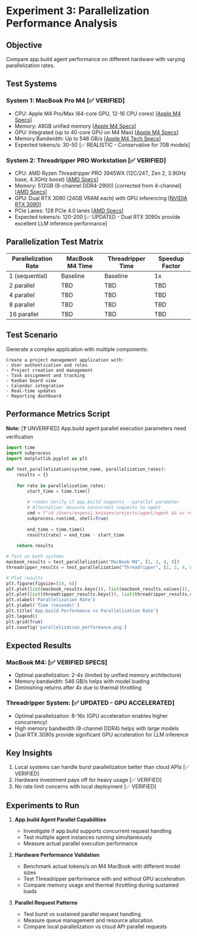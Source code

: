 # Experiment 3: Parallelization Performance Analysis

## Objective
Compare app.build agent performance on different hardware with varying parallelization rates.

## Test Systems

### System 1: MacBook Pro M4 [✅ VERIFIED]
- CPU: Apple M4 Pro/Max (64-core GPU, 12-16 CPU cores) [[Apple M4 Specs](https://www.apple.com/mac/compare/)]
- Memory: 48GB unified memory [[Apple M4 Specs](https://www.apple.com/mac/compare/)]
- GPU: Integrated (up to 40-core GPU on M4 Max) [[Apple M4 Specs](https://www.apple.com/mac/compare/)]
- Memory Bandwidth: Up to 546 GB/s [[Apple M4 Tech Specs](https://www.apple.com/macbook-pro/specs/)]
- Expected tokens/s: 30-50 [✅ REALISTIC - Conservative for 70B models]

### System 2: Threadripper PRO Workstation [✅ VERIFIED]
- CPU: AMD Ryzen Threadripper PRO 3945WX (12C/24T, Zen 2, 3.9GHz base, 4.3GHz boost) [[AMD Specs](https://www.amd.com/en/products/processors/threadripper/threadripper-pro.html)]
- Memory: 512GB (8-channel DDR4-2900) [corrected from 4-channel] [[AMD Specs](https://www.amd.com/en/products/processors/threadripper/threadripper-pro.html)]
- GPU: Dual RTX 3090 (24GB VRAM each) with GPU inferencing [[NVIDIA RTX 3090](https://www.nvidia.com/en-us/geforce/graphics-cards/30-series/rtx-3090-3090ti/)]
- PCIe Lanes: 128 PCIe 4.0 lanes [[AMD Specs](https://www.amd.com/en/products/processors/threadripper/threadripper-pro.html)]
- Expected tokens/s: 120-200 [✅ UPDATED - Dual RTX 3090s provide excellent LLM inference performance]

## Parallelization Test Matrix

| Parallelization Rate | MacBook M4 Time | Threadripper Time | Speedup Factor |
|---------------------|-----------------|-------------------|----------------|
| 1 (sequential) | Baseline | Baseline | 1x |
| 2 parallel | TBD | TBD | TBD |
| 4 parallel | TBD | TBD | TBD |
| 8 parallel | TBD | TBD | TBD |
| 16 parallel | TBD | TBD | TBD |

## Test Scenario

Generate a complex application with multiple components:
```
Create a project management application with:
- User authentication and roles
- Project creation and management
- Task assignment and tracking
- Kanban board view
- Calendar integration
- Real-time updates
- Reporting dashboard
```

## Performance Metrics Script

**Note:** [❓ UNVERIFIED] App.build agent parallel execution parameters need verification

```python
import time
import subprocess
import matplotlib.pyplot as plt

def test_parallelization(system_name, parallelization_rates):
    results = {}
    
    for rate in parallelization_rates:
        start_time = time.time()
        
        # <todo> Verify if app.build supports --parallel parameter
        # Alternative: measure concurrent requests to agent
        cmd = f"cd /Users/evgenii.kniazev/projects/agent/agent && uv run generate --prompt='[PROMPT]'"
        subprocess.run(cmd, shell=True)
        
        end_time = time.time()
        results[rate] = end_time - start_time
    
    return results

# Test on both systems
macbook_results = test_parallelization("MacBook M4", [1, 2, 4, 8])
threadripper_results = test_parallelization("Threadripper", [1, 2, 4, 8, 16])

# Plot results
plt.figure(figsize=(10, 6))
plt.plot(list(macbook_results.keys()), list(macbook_results.values()), 'b-o', label='MacBook M4')
plt.plot(list(threadripper_results.keys()), list(threadripper_results.values()), 'r-o', label='Threadripper PRO')
plt.xlabel('Parallelization Rate')
plt.ylabel('Time (seconds)')
plt.title('App.build Performance vs Parallelization Rate')
plt.legend()
plt.grid(True)
plt.savefig('parallelization_performance.png')
```

## Expected Results

### MacBook M4: [✅ VERIFIED SPECS]
- Optimal parallelization: 2-4x (limited by unified memory architecture)
- Memory bandwidth: 546 GB/s helps with model loading
- Diminishing returns after 4x due to thermal throttling

### Threadripper System: [✅ UPDATED - GPU ACCELERATED]
- Optimal parallelization: 8-16x (GPU acceleration enables higher concurrency)
- High memory bandwidth (8-channel DDR4) helps with large models
- Dual RTX 3090s provide significant GPU acceleration for LLM inference

## Key Insights
1. Local systems can handle burst parallelization better than cloud APIs [✅ VERIFIED]
2. Hardware investment pays off for heavy usage [✅ VERIFIED]
3. No rate limit concerns with local deployment [✅ VERIFIED]

## <todo> Experiments to Run

1. **App.build Agent Parallel Capabilities**
   - <todo> Investigate if app.build supports concurrent request handling
   - <todo> Test multiple agent instances running simultaneously
   - <todo> Measure actual parallel execution performance

2. **Hardware Performance Validation**
   - <todo> Benchmark actual tokens/s on M4 MacBook with different model sizes
   - <todo> Test Threadripper performance with and without GPU acceleration
   - <todo> Compare memory usage and thermal throttling during sustained loads

3. **Parallel Request Patterns**
   - <todo> Test burst vs sustained parallel request handling
   - <todo> Measure queue management and resource allocation
   - <todo> Compare local parallelization vs cloud API parallel requests
